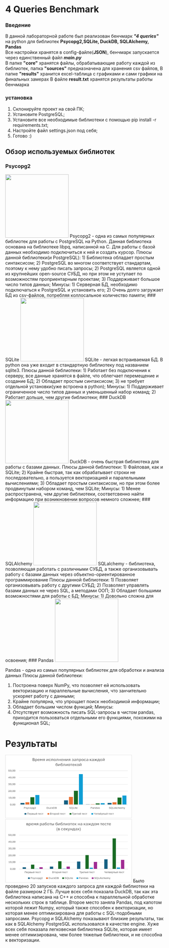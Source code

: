# 4 Queries Benchmark
### Введение
В данной лабораторной работе был реализован бенчмарк ***"4 queries"*** на python для библиотек **Psycopg2,SQLite, DuckDB, SQLAlchemy, Pandas**  
Все настройки хранятся в config-файле(**JSON**), бенчмарк запускается через единственный файл ***main.py***  
В папке **"core"** хранятся файлы, обрабатывающие работу каждой из библиотек, папка **"sources"** предназначена для хранения csv файлов, 
В папке **"results"** хранится excel-таблица с графиками и сами графики на финальных замерах
В файле **result.txt** хранятся результаты работы бенчмарка
### установка
1) Склонируйте проект на свой ПК;
2) Установите PostgreSQL;
3) Установите все необходимые библиотеки с помощью pip install -r requirements.txt;
4) Настройте файл settings.json под себя;
5) Готово :)
## Обзор используемых библиотек
### Psycopg2
<img src="https://drive.google.com/uc?export=view&id=1UX5Rmg7k8W5rR6Jp0Yg2ibY_iUCJI_tZ" width="200" height="200">  
Psycopg2 - одна из самых популярных библиотек для работы с PostgreSQL на Python. Данная библиотека основана на библиотеке libpq, написанной на С.   
Для работы с базой данных необходимо подключиться к ней и создать курсор.
Плюсы данной библиотеки(и PostgreSQL):
1) Библиотека обладает простым синтаксисом;
2) PostgreSQL во многом соответствует стандартам, поэтому к нему удобно писать запросы;
2) PostgreSQL является одной из крупнейших open-source СУБД, но при этом не уступает по возможностям проприентарным проектам;
3) Поддерживает большое число типов данных;
Минусы:
1) Серверная БД, необходимо подключаться к PostgreSQL и установить его;
2) Очень долго загружает БД из csv-файлов, потребляя коллосальное количество памяти;
### SQLite
<img src="https://drive.google.com/uc?export=view&id=17-BPqAE0O1hH6qQZHqHEi7_Tzlw8XpWn" width="200" height="200">  
SQLite - легкая встраиваемая БД. В python она уже входит в стандартную библиотеку под названием sqlite3.
Плюсы данной библиотеки:
1) Работает без подключения к серверу, все данные хранятся в файле, что облегчает перемещение и создание БД;
2) Обладает простым синтаксисом;
3) не требует отдельной установки(уже встроена в python);
Минусы:
1) Поддерживает ограниченное число типов данных и уменьшенный набор команд;
2) Работает дольше, чем другие библиотеки;
### DuckDB
<img src="https://drive.google.com/uc?export=view&id=1Oewo9mXa4-em3TlQLRY80nWpzzKWb2TU" width="200" height="200">  
DuckDB - очень быстрая библиотека для работы с базами данных.
Плюсы данной библиотеки:
1) Файловая, как и SQLite;
2) Крайне быстрая, так как обрабатывает строки не последовательно, а пользуется векторизацией и паралельными вычислениями;
3) Обладает простым синтаксисом, но при этом более продвинутым набором команд, чем SQLite;
Минусы:
1) Менее распространена, чем другие библиотеки, соответсвенно найти информацию при возникновении вопросов немного сложнее;
### SQLAlchemy
<img src="https://drive.google.com/uc?export=view&id=12ZrQQRZMQMn6P2B9VYcQaHNA4ZpJiFiy" width="200" height="200">  
SQLalchemy - библиотека, позволяющая работать с различными СУБД, а также организовывать работу с базами данных через объектно-ориентированное программирование
Плюсы данной библиотеки:
1) Позволяет организовывать работу с другими СУБД;
2) Позволяет управлять базами данных не через SQL, а методами ООП;
3) Обладает большими возможностями для работы с БД;
Минусы:
1) Довольно сложна для освоения;
### Pandas
<img src="https://drive.google.com/uc?export=view&id=18j3Z_KCXDKdr5Jlsbz1x0VBmZopNbuA4" width="200" height="200">

Pandas - одна из самых популярных библиотек для обработки и анализа данных
Плюсы данной библиотеки:
1) Построена поверх NumPy, что позволяет ей использовать векторизацию и параллельные вычисления, что занчительно ускоряет работу с данными;
2) Крайне популярна, что упрощает поиск необходимой информации;
3) Обладает большим числом функций;
Минусы:
1) Отсутствует возможность писать SQL-запросы в чистом pandas, приходится пользоваться отдельными его функциями, похожими на функционал SQL;
# Результаты
<img src="results/first.png" width="400" height="200">
<img src="results/second.png" width="400" height="200">
Было проведено 20 запусков каждого запроса для каждой библиотеки на файле размером 2 ГБ. Лучше всех себя показала DuckDB, так как 
эта библиотека написана на C++ и способна к параллельной обработке нескольких строк в таблице. Второе место заняла Pandas,
под капотом которой лежит Numpy, который также способен к векторизации, но которая менее оптимизирована для работы 
с SQL-подобными запросами. Psycopg и SQLAlchemy показывают близкие результаты, так как в SQLAlchemy PostgreSQL иcпользовался в качестве engine. 
Хуже всех себя показала легковесная библиотека SQLite, которая имеет менее оптимизирована, чем более тяжелые библиотеки, и не способна к векторизации.

